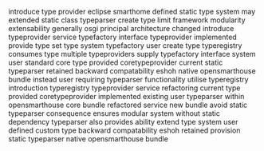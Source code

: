 introduce type provider eclipse smarthome defined static type system may extended static class typeparser create type limit framework modularity extensability generally osgi principal architecture changed introduce typeprovider service typefactory interface typeprovider implemented provide type set type system typefactory user create type typeregistry consumes type multiple typeproviders supply typefactory interface system user standard core type provided coretypeprovider current static typeparser retained backward compatability eshoh native opensmarthouse bundle instead user requiring typeparser functionality utilise typeregistry introduction typeregistry typeprovider service refactoring current type provided coretypeprovider implemented existing user typeparser within opensmarthouse core bundle refactored service new bundle avoid static typeparser consequence ensures modular system without static dependency typeparser also provides ability extend type system user defined custom type backward compatability eshoh retained provision static typeparser native opensmarthouse bundle